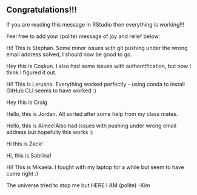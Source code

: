 ## Congratulations!!!

If you are reading this message in RStudio then everything is working!!!

Feel free to add your (polite) message of joy and relief below:

Hi! This is Stephan. Some minor issues with git pushing under the wrong email address solved, I should now be good to go.

Hey this is Coşkun. I also had some issues with authentification, but now I think I figured it out. 

Hi! This is Lerusha. Everything worked perfectly - using conda to install GitHub CLI seems to have worked :) 

Hey this is Craig

Hello, this is Jordan.  All sorted after some help from my class mates. 

Hello, this is Aimee!Also had issues with pushing under wrong email address but hopefully this works :) 

Hi this is Zack!

Hi, this is Sabrina! 

Hi! This is Mikaela. I fought with my laptop for a while but seem to have come right :)

The universe tried to stop me but HERE I AM (polite) -Kim 
